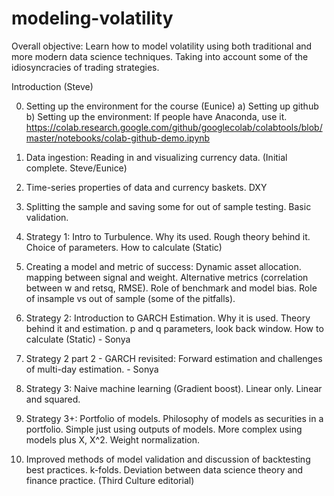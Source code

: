 # modeling-volatility


Overall objective: Learn how to model volatility using both traditional and more modern data science techniques. Taking into account some of the idiosyncracies of trading strategies.

Introduction (Steve)

0) Setting up the environment for the course (Eunice)
   a) Setting up github
   b) Setting up the environment:
      If people have Anaconda, use it.
      https://colab.research.google.com/github/googlecolab/colabtools/blob/master/notebooks/colab-github-demo.ipynb
1) Data ingestion: Reading in and visualizing currency data. (Initial complete. Steve/Eunice)
2) Time-series properties of data and currency baskets. DXY 
3) Splitting the sample and saving some for out of sample testing. Basic validation.

4) Strategy 1: Intro to Turbulence. Why its used. Rough theory behind it. Choice of parameters. How to calculate (Static)

5) Creating a model and metric of success: Dynamic asset allocation. mapping between signal and weight. Alternative metrics (correlation between w and retsq, RMSE). Role of benchmark and model bias. Role of insample vs out of sample (some of the pitfalls).

6) Strategy 2: Introduction to GARCH Estimation. Why it is used. Theory behind it and estimation. p and q parameters, look back window. How to calculate (Static) - Sonya
7) Strategy 2 part 2 - GARCH revisited: Forward estimation and challenges of multi-day estimation. - Sonya

8) Strategy 3: Naive machine learning (Gradient boost). Linear only. Linear and squared.
9) Strategy 3+: Portfolio of models. Philosophy of models as securities in a portfolio. Simple just using outputs of models. More complex using models plus X, X^2. Weight normalization.

10) Improved methods of model validation and discussion of backtesting best practices. k-folds. Deviation between data science theory and finance practice. (Third Culture editorial)
